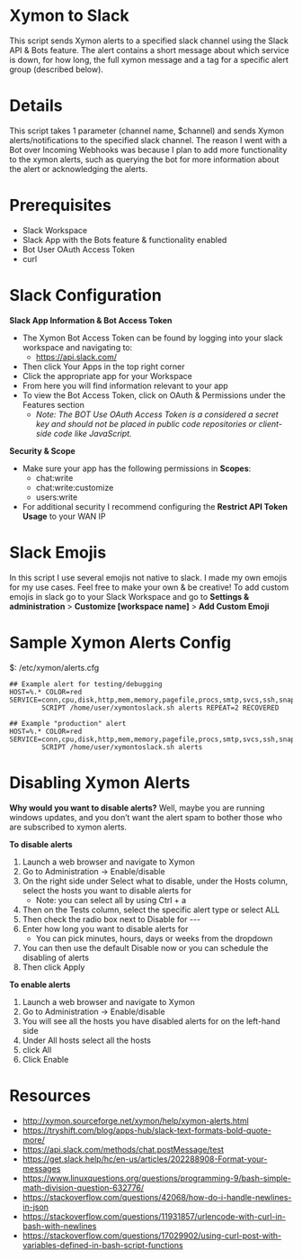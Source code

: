 # Xymon to Slack
This script sends Xymon alerts to a specified slack channel using the Slack API & Bots feature. The alert contains a short message about which service is down, for how long, the full xymon message and a tag for a specific alert group (described below).

# Details
This script takes 1 parameter (channel name, $channel) and sends Xymon alerts/notifications to the specified slack channel. The reason I went with a Bot over Incoming Webhooks was because I plan to add more functionality to the xymon alerts, such as querying the bot for more information about the alert or acknowledging the alerts.

# Prerequisites
- Slack Workspace
- Slack App with the Bots feature & functionality enabled
- Bot User OAuth Access Token
- curl


# Slack Configuration
**Slack App Information & Bot Access Token**
- The Xymon Bot Access Token can be found by logging into your slack workspace and navigating to:
	- https://api.slack.com/
- Then click Your Apps in the top right corner
- Click the appropriate app for your Workspace
- From here you will find information relevant to your app
- To view the Bot Access Token, click on OAuth & Permissions under the Features section
	- _Note: The BOT Use OAuth Access Token is a considered a secret key and should not be placed in public code repositories or client-side code like JavaScript._

**Security & Scope**
- Make sure your app has the following permissions in **Scopes**:
	- chat:write
	- chat:write:customize
	- users:write
- For additional security I recommend configuring the **Restrict API Token Usage** to your WAN IP

# Slack Emojis
In this script I use several emojis not native to slack. I made my own emojis for my use cases. Feel free to make your own & be creative! To add custom emojis in slack go to your Slack Workspace and go to **Settings & administration** > **Customize [workspace name]** > **Add Custom Emoji**

# Sample Xymon Alerts Config
$: /etc/xymon/alerts.cfg
```
## Example alert for testing/debugging
HOST=%.* COLOR=red SERVICE=conn,cpu,disk,http,mem,memory,pagefile,procs,smtp,svcs,ssh,snapshots
        SCRIPT /home/user/xymontoslack.sh alerts REPEAT=2 RECOVERED

## Example "production" alert
HOST=%.* COLOR=red SERVICE=conn,cpu,disk,http,mem,memory,pagefile,procs,smtp,svcs,ssh,snapshots
        SCRIPT /home/user/xymontoslack.sh alerts
```

# Disabling Xymon Alerts
**Why would you want to disable alerts?**
Well, maybe you are running windows updates, and you don’t want the alert spam to bother those who are subscribed to xymon alerts.

**To disable alerts**

1.	Launch a web browser and navigate to Xymon
2.	Go to Administration -> Enable/disable
3.	On the right side under Select what to disable, under the Hosts column, select the hosts you want to disable alerts for
	- Note: you can select all by using Ctrl + a
4.	Then on the Tests column, select the specific alert type or select ALL
5.	Then check the radio box next to Disable for ---
6.	Enter how long you want to disable alerts for
	- You can pick minutes, hours, days or weeks from the dropdown
7.	You can then use the default Disable now or you can schedule the disabling of alerts
8.	Then click Apply

**To enable alerts**
1.	Launch a web browser and navigate to Xymon
2.	Go to Administration -> Enable/disable
3.	You will see all the hosts you have disabled alerts for on the left-hand side
4.	Under All hosts select all the hosts
5.	click All
6.	Click Enable


# Resources
- http://xymon.sourceforge.net/xymon/help/xymon-alerts.html
- https://tryshift.com/blog/apps-hub/slack-text-formats-bold-quote-more/
- https://api.slack.com/methods/chat.postMessage/test
- https://get.slack.help/hc/en-us/articles/202288908-Format-your-messages
- https://www.linuxquestions.org/questions/programming-9/bash-simple-math-division-question-632776/
- https://stackoverflow.com/questions/42068/how-do-i-handle-newlines-in-json
- https://stackoverflow.com/questions/11931857/urlencode-with-curl-in-bash-with-newlines
- https://stackoverflow.com/questions/17029902/using-curl-post-with-variables-defined-in-bash-script-functions
